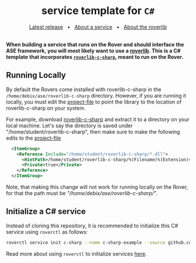 <h1 align="center">service template for <code>C#</code></h1>
<div align="center">
  <a href="https://github.com/VU-ASE/service-template-c-sharp/releases/latest">Latest release</a>
  <span>&nbsp;&nbsp;•&nbsp;&nbsp;</span>
  <a href="https://ase.vu.nl/docs/framework/glossary/service">About a service</a>
  <span>&nbsp;&nbsp;•&nbsp;&nbsp;</span>
  <a href="https://ase.vu.nl/docs/framework/glossary/roverlib">About the roverlib</a>
  <br />
</div>
<br/>

**When building a service that runs on the Rover and should interface the ASE framework, you will most likely want to use a [roverlib](https://ase.vu.nl/docs/framework/glossary/roverlib). This is a C# template that incorporates [`roverlib-c-sharp`](https://github.com/VU-ASE/roverlib-c-sharp), meant to run on the Rover.**

## Running Locally

By default the Rovers come installed with roverlib-c-sharp in the `/home/debix/ase/roverlib-c-sharp` directory. However, if you are running it locally, you must edit the [project-file](./src/roverlib-c-sharp.csproj) to point the library to the location of roverlib-c-sharp on your system.

For example, download [roverlib-c-sharp](https://github.com/VU-ASE/roverlib-c-sharp/releases) and extract it to a directory on your local machine. Let's say the directory is saved under "/home/student/roverlib-c-sharp", then make sure to make the following edits to the [project-file](./src/roverlib-c-sharp.csproj)

``` xml
  <ItemGroup>
    <Reference Include="/home/student/roverlib-c-sharp/*.dll">
      <HintPath>/home/student/roverlib-c-sharp/%(Filename)%(Extension)</HintPath>
      <Private>true</Private>
    </Reference>
  </ItemGroup>
```

Note, that making this change will not work for running locally on the Rover, for that the path must be *"/home/debix/ase/roverlib-c-sharp/"*.


## Initialize a C# service

Instead of cloning this repository, it is recommended to initialize this C# service using `roverctl` as follows:

```bash
roverctl service init c-sharp --name c-sharp-example --source github.com/author/c-sharp-example
```

Read more about using `roverctl` to initialize services [here](https://ase.vu.nl/docs/framework/Software/rover/roverctl/usage#initialize-a-service).



